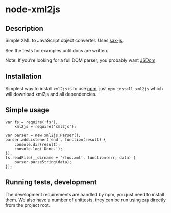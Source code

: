node-xml2js
===========

Description
-----------

Simple XML to JavaScript object converter. Uses [sax-js](http://github.com/isaacs/sax-js/).

See the tests for examples until docs are written.

Note: If you're looking for a full DOM parser, you probably want
[JSDom](http://github.com/tmpvar/jsdom).

Installation
------------

Simplest way to install `xml2js` is to use [npm](http://npmjs.org), just `npm
install xml2js` which will download xml2js and all dependencies.

Simple usage
-----------

    var fs = require('fs'),
        xml2js = require('xml2js');

    var parser = new xml2js.Parser();
    parser.addListener('end', function(result) {
        console.dir(result);
        console.log('Done.');
    });
    fs.readFile(__dirname + '/foo.xml', function(err, data) {
        parser.parseString(data);
    });

Running tests, development
--------------------------

The development requirements are handled by npm, you just need to install
them. We also have a number of unittests, they can be run using `zap`
directly from the project root.
